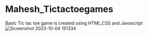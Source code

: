 # Mahesh_Tictactoegames
Basic Tic tac toe game is created using HTML,CSS and Javascript
![Screenshot 2023-10-04 151334](https://github.com/Mahesh123swamy/Mahesh_Tictactoegame/assets/135400538/5d3934db-e21e-4680-b72d-2c9db515d414)



